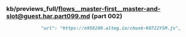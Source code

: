 ### kb/previews_full/flows__master-first__master-and-slot@guest.har.part099.md (part 002)

```md
             "url": "https://n958200.alteg.io/chunk-KO722YSM.js",
   
```

```
